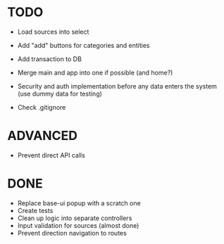 # TODO

* Load sources into select

* Add "add" buttons for categories and entities

* Add transaction to DB

* Merge main and app into one if possible (and home?)

* Security and auth implementation before any data enters the system (use dummy data for testing)

* Check .gitignore 

# ADVANCED

* Prevent direct API calls

# DONE

* Replace base-ui popup with a scratch one
* Create tests
* Clean up logic into separate controllers
* Input validation for sources (almost done)
* Prevent direction navigation to routes